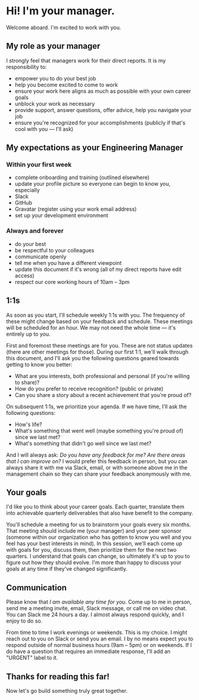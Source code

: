 # Hi! I'm your manager.
Welcome aboard. I'm excited to work with you.

## My role as your manager
I strongly feel that managers work for their direct reports. It is my
responsibility to:
* empower you to do your best job
* help you become excited to come to work
* ensure your work here aligns as much as possible with your own career goals
* unblock your work as necessary
* provide support, answer questions, offer advice, help you navigate your job
* ensure you're recognized for your accomplishments (publicly if that's cool with you — I'll ask)

## My expectations as your Engineering Manager

### Within your first week
* complete onboarding and training (outlined elsewhere)
* update your profile picture so everyone can begin to know you, especially
 * Slack
 * GitHub
 * Gravatar (register using your work email address)
* set up your development environment

### Always and forever
* do your best
* be respectful to your colleagues
* communicate openly
* tell me when you have a different viewpoint
* update this document if it's wrong (all of my direct reports have edit access)
* respect our core working hours of 10am – 3pm

## 1:1s
As soon as you start, I'll schedule weekly 1:1s with you. The frequency of these might change based on your feedback and schedule. These meetings will be scheduled for an hour. We may not need the whole time — it's entirely up to you.

First and foremost these meetings are for you. These are not status updates (there are other meetings for those). During our first 1:1, we'll walk through this document, and I'll ask you the following questions geared towards getting to know you better:

* What are you interests, both professional and personal (if you're willing to share)?
* How do you prefer to receive recognition? (public or private)
* Can you share a story about a recent achievement that you're proud of?

On subsequent 1:1s, we prioritize your agenda. If we have time, I'll ask the following questions:

* How's life?
* What's something that went well (maybe something you're proud of) since we last met?
* What's something that didn't go well since we last met?

And I will always ask: _Do you have any feedback for me? Are there areas that I can improve on?_ I would prefer this feedback in person, but you can always share it with me via Slack, email, or with someone above me in the management chain so they can share your feedback anonymously with me.

## Your goals
I'd like you to think about your career goals. Each quarter, translate them into achievable quarterly deliverables that also have benefit to the company.

You'll schedule a meeting for us to brainstorm your goals every six months. That meeting should include me (your manager) and your peer sponsor (someone within our organization who has gotten to know you well and you feel has your best interests in mind). In this session, we'll each come up with goals for you, discuss them, then prioritize them for the next two quarters. I understand that goals can change, so ultimately it's up to you to figure out how they should evolve. I'm more than happy to discuss your goals at any time if they've changed significantly.

## Communication

Please know that *I am available any time for you*. Come up to me in person, send me a meeting invite, email, Slack message, or call me on video chat. You can Slack me 24 hours a day. I almost always respond quickly, and I enjoy to do so.

From time to time I work evenings or weekends. This is my choice. I might reach out to you on Slack or send you an email. I by no means expect you to respond outside of normal business hours (9am – 5pm) or on weekends. If I do have a question that requires an immediate response, I'll add an "URGENT" label to it.

## Thanks for reading this far!
Now let's go build something truly great together.
